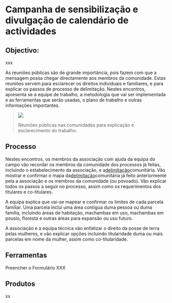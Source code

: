 # Campanha de sensibilização e divulgação de calendário de actividades

## **Objectivo:**

xxx

As reuniões públicas são de grande importância, pois fazem com que a mensagem possa chegar directamente aos membros da comunidade. Estas reuniões servem para esclarecer os direitos individuais e familiares, e para explicar os passos de processo de delimitação. Nestes encontros, apresenta se a equipe de trabalho, a metodologia que vai ser implementada e as ferramentas que serão usadas, o plano de trabalho e outras informações importantes.

> ![](https://cavateco.gitbooks.io/cavateco-legend-manual/content/v/530ecdb2c486b274615ac19828fbbb1dba277b30/assets/meet_pic.jpg)
>
> Reuniões públicas nas comunidades para explicação e esclarecimento do trabalho.

## **Processo**

Nestes encontros, os membros da associação com ajuda da equipa do campo vão recordar os membros da comunidade dos processos já feitas, incluindo o estabelecimento da associação, e a[delimitação](https://cavateco.gitbooks.io/cavateco-legend-manual/content/v/530ecdb2c486b274615ac19828fbbb1dba277b30/GLOSSARY.html#delimitação)comunitária. Vão mostrar e confirmar o mapa da[delimitação](https://cavateco.gitbooks.io/cavateco-legend-manual/content/v/530ecdb2c486b274615ac19828fbbb1dba277b30/GLOSSARY.html#delimitação)comunitária já feito anteriormente pela a associação e os membros da comunidade \(ou povoado\). Vão explicar todos os passos a seguir no processo, assim como os requerimentos dos titulares e co-titulares.

A equipa explica que vai-se mapear e confirmar os limites de cada parcela familiar. Uma parcela inclui uma área contigua duma pessoa ou duma família, incluindo áreas de habitação, machambas em uso, machambas em pousio, floresta e outras áreas para expansão ou uso futuro.

A associação e a equipa técnica vão enfatizar o direito da posse de terra pelas mulheres, e vão explicar opções incluindo titularidade duma ou mais parcelas em nome da mulher, assim como co-titularidade.

## **Ferramentas**

Preencher o Formulário XXX

## **Produtos**

xx

